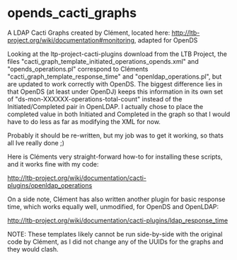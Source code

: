 opends_cacti_graphs
===================

A LDAP Cacti Graphs created by Clément, located here: http://ltb-project.org/wiki/documentation#monitoring, adapted for OpenDS

Looking at the ltp-project-cacti-plugins download from the LTB Project, the files "cacti_graph_template_initiated_operations_opends.xml" and "opends_operations.pl" correspond to Cléments "cacti_graph_template_response_time" and "openldap_operations.pl", but are updated to work correctly with OpenDS.  The biggest difference lies in that OpenDS (at least under OpenDJ) keeps this information in its own set of "ds-mon-XXXXXX-operations-total-count" instead of the Initiated/Completed pair in OpenLDAP.  I actually chose to place the completed value in both Initiated and Completed in the graph so that I would have to do less as far as modifying the XML for now.

Probably it should be re-written, but my job was to get it working, so thats all Ive really done ;)

Here is Cléments very straight-forward how-to for installing these scripts, and it works fine with my code:

http://ltb-project.org/wiki/documentation/cacti-plugins/openldap_operations

On a side note, Clément has also written another plugin for basic response time, which works equally well, unmodified, for OpenDS and OpenLDAP:

http://ltb-project.org/wiki/documentation/cacti-plugins/ldap_response_time

NOTE: These templates likely cannot be run side-by-side with the original code by Clément, as I did not change any of the UUIDs for the graphs and they would clash.

